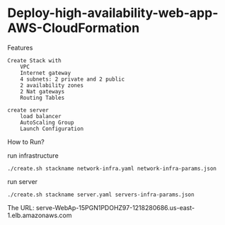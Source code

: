 # Deploy-high-availability-web-app-AWS-CloudFormation
Features

    Create Stack with
        VPC
        Internet gateway
        4 subnets: 2 private and 2 public
        2 availability zones
        2 Nat gateways
        Routing Tables

    create server
        load balancer
        AutoScaling Group
        Launch Configuration

How to Run?

 run infrastructure

    ./create.sh stackname network-infra.yaml network-infra-params.json
 run server

    ./create.sh stackname server.yaml servers-infra-params.json
    
 The URL:
    serve-WebAp-15PGN1PDOHZ97-1218280686.us-east-1.elb.amazonaws.com
